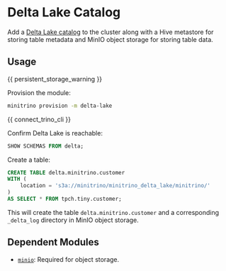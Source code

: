 # Delta Lake Catalog

Add a
[Delta Lake catalog](https://trino.io/docs/current/connector/delta-lake.html) to
the cluster along with a Hive metastore for storing table metadata and MinIO
object storage for storing table data.

## Usage

{{ persistent_storage_warning }}

Provision the module:

```sh
minitrino provision -m delta-lake
```

{{ connect_trino_cli }}

Confirm Delta Lake is reachable:

```sql
SHOW SCHEMAS FROM delta;
```

Create a table:

```sql
CREATE TABLE delta.minitrino.customer
WITH (
    location = 's3a://minitrino/minitrino_delta_lake/minitrino/'
)
AS SELECT * FROM tpch.tiny.customer;
```

This will create the table `delta.minitrino.customer` and a corresponding
`_delta_log` directory in MinIO object storage.

## Dependent Modules

- [`minio`](../admin/minio.md#minio): Required for object storage.
